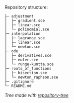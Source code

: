 Repository structure:

```
├─ adjustment
│  ├─ gradient.sce
│  ├─ linear.sce
│  └─ polinomial.sce
├─ interpolation
│  ├─ lagrange.sce
│  ├─ linear.sce
│  └─ newton.sce
├─ ode
│  ├─ derivatives.sce
│  ├─ euler.sce
│  └─ runge-kuntta.sce
├─ roots_of_functions
│  ├─ bisection.sce
│  └─ newton_raphson.sce
├─ .gitignore
└─ README.md
```

_Tree made with [repository-tree](https://github.com/xiaoluoboding/repository-tree)_
